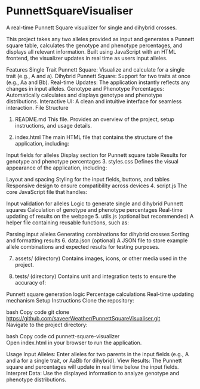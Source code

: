 # PunnettSquareVisualiser
A real-time Punnett Square visualizer for single and dihybrid crosses.

This project takes any two alleles provided as input and generates a Punnett square table, calculates the genotype and phenotype percentages, and displays all relevant information. Built using JavaScript with an HTML frontend, the visualizer updates in real time as users input alleles.

Features
Single Trait Punnett Square: Visualize and calculate for a single trait (e.g., A and a).
Dihybrid Punnett Square: Support for two traits at once (e.g., Aa and Bb).
Real-time Updates: The application instantly reflects any changes in input alleles.
Genotype and Phenotype Percentages: Automatically calculates and displays genotype and phenotype distributions.
Interactive UI: A clean and intuitive interface for seamless interaction.
File Structure
1. README.md
This file. Provides an overview of the project, setup instructions, and usage details.

2. index.html
The main HTML file that contains the structure of the application, including:

Input fields for alleles
Display section for Punnett square table
Results for genotype and phenotype percentages
3. styles.css
Defines the visual appearance of the application, including:

Layout and spacing
Styling for the input fields, buttons, and tables
Responsive design to ensure compatibility across devices
4. script.js
The core JavaScript file that handles:

Input validation for alleles
Logic to generate single and dihybrid Punnett squares
Calculation of genotype and phenotype percentages
Real-time updating of results on the webpage
5. utils.js (optional but recommended)
A helper file containing reusable functions, such as:

Parsing input alleles
Generating combinations for dihybrid crosses
Sorting and formatting results
6. data.json (optional)
A JSON file to store example allele combinations and expected results for testing purposes.

7. assets/ (directory)
Contains images, icons, or other media used in the project.

8. tests/ (directory)
Contains unit and integration tests to ensure the accuracy of:

Punnett square generation logic
Percentage calculations
Real-time updating mechanism
Setup Instructions
Clone the repository:

bash
Copy code
git clone https://github.com/saveerWeather/PunnettSquareVisualiser.git  
Navigate to the project directory:

bash
Copy code
cd punnett-square-visualizer  
Open index.html in your browser to run the application.

Usage
Input Alleles: Enter alleles for two parents in the input fields (e.g., A and a for a single trait, or AaBb for dihybrid).
View Results: The Punnett square and percentages will update in real time below the input fields.
Interpret Data: Use the displayed information to analyze genotype and phenotype distributions.
